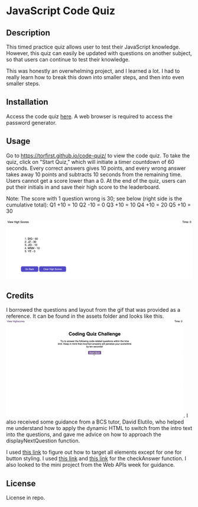 # JavaScript Code Quiz

## Description

This timed practice quiz allows user to test their JavaScript knowledge. However, this quiz can easily be updated with questions on another subject, so that users can continue to test their knowledge.

This was honestly an overwhelming project, and I learned a lot. I had to really learn how to break this down into smaller steps, and then into even smaller steps.

## Installation

Access the code quiz [here](https://torfirst.github.io/code-quiz/). A web browser is required to access the password generator. 

## Usage

Go to https://torfirst.github.io/code-quiz/ to view the code quiz. To take the quiz, click on "Start Quiz," which will initiate a timer countdown of 60 seconds. Every correct answers gives 10 points, and every wrong answer takes away 10 points and subtracts 10 seconds from the remaining time. Users cannot get a score lower than a 0. At the end of the quiz, users can put their initials in and save their high score to the leaderboard.

Note: The score with 1 question wrong is 30; see below (right side is the cumulative total):
Q1 +10 = 10 
Q2 -10 = 0
Q3 +10 = 10 
Q4 +10 = 20 
Q5 +10 = 30

![This is what the leaderboard looks like with some high scores saved.](/assets/images/Leaderboard.png)

## Credits

I borrowed the questions and layout from the gif that was provided as a reference. It can be found in the assets folder and looks like this. ![Homework Demo Gif](/assets/images/04-web-apis-homework-demo.gif). I also received some guidance from a BCS tutor, David Elutilo, who helped me understand how to apply the dynamic HTML to switch from the intro text into the questions, and gave me advice on how to approach the displayNextQuestion function.

I used [this link](https://www.geeksforgeeks.org/how-to-create-css-rule-for-all-elements-except-one-class/#) to figure out how to target all elements except for one for button styling. I used [this link](https://developer.mozilla.org/en-US/docs/Web/JavaScript/Reference/Template_literals) and [this link](https://www.w3schools.com/js/js_function_parameters.asp) for the checkAnswer function. I also looked to the mini project from the Web APIs week for guidance.

## License
 
License in repo. 